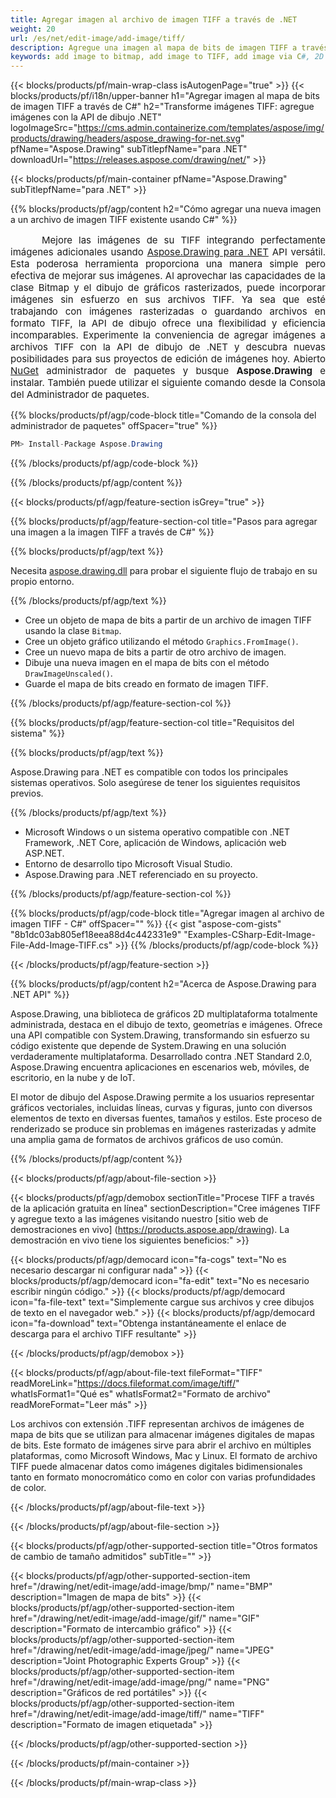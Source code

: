 ```yaml
---
title: Agregar imagen al archivo de imagen TIFF a través de .NET
weight: 20
url: /es/net/edit-image/add-image/tiff/
description: Agregue una imagen al mapa de bits de imagen TIFF a través de .NET.
keywords: add image to bitmap, add image to TIFF, add image via C#, 2D graphics, drawing API, edit bitmap C#, Drawing para .NET, save bitmap, save TIFF image, cross-platform 2D graphic library, Bitmap class, raster graphics drawing, draw image, rendering raster images, TIFF image file
---
```


{{< blocks/products/pf/main-wrap-class isAutogenPage="true" >}}
{{< blocks/products/pf/i18n/upper-banner h1="Agregar imagen al mapa de bits de imagen TIFF a través de C#" h2="Transforme imágenes TIFF: agregue imágenes con la API de dibujo .NET" logoImageSrc="https://cms.admin.containerize.com/templates/aspose/img/products/drawing/headers/aspose_drawing-for-net.svg" pfName="Aspose.Drawing" subTitlepfName="para .NET" downloadUrl="https://releases.aspose.com/drawing/net/" >}}

{{< blocks/products/pf/main-container pfName="Aspose.Drawing" subTitlepfName="para .NET" >}}


{{% blocks/products/pf/agp/content h2="Cómo agregar una nueva imagen a un archivo de imagen TIFF existente usando C#" %}}

<p align="justify" style="text-indent:50px;font-size:15px;">
Mejore las imágenes de su TIFF integrando perfectamente imágenes adicionales usando <a href="https://products.aspose.com/drawing/net">Aspose.Drawing para .NET</a> API versátil. Esta poderosa herramienta proporciona una manera simple pero efectiva de mejorar sus imágenes. Al aprovechar las capacidades de la clase Bitmap y el dibujo de gráficos rasterizados, puede incorporar imágenes sin esfuerzo en sus archivos TIFF. Ya sea que esté trabajando con imágenes rasterizadas o guardando archivos en formato TIFF, la API de dibujo ofrece una flexibilidad y eficiencia incomparables. Experimente la conveniencia de agregar imágenes a archivos TIFF con la API de dibujo de .NET y descubra nuevas posibilidades para sus proyectos de edición de imágenes hoy. Abierto <a href="https://www.nuget.org/packages/aspose.drawing">NuGet</a> administrador de paquetes y busque <b>Aspose.Drawing</b> e instalar. También puede utilizar el siguiente comando desde la Consola del Administrador de paquetes.</p>

{{% blocks/products/pf/agp/code-block title="Comando de la consola del administrador de paquetes" offSpacer="true" %}}
```cs
PM> Install-Package Aspose.Drawing
```
{{% /blocks/products/pf/agp/code-block %}}

{{% /blocks/products/pf/agp/content %}}


{{< blocks/products/pf/agp/feature-section isGrey="true" >}}

{{% blocks/products/pf/agp/feature-section-col title="Pasos para agregar una imagen a la imagen TIFF a través de C#" %}}

{{% blocks/products/pf/agp/text %}}

Necesita [aspose.drawing.dll](https://downloads.aspose.com/drawing/net) para probar el siguiente flujo de trabajo en su propio entorno.

{{% /blocks/products/pf/agp/text %}}

+ Cree un objeto de mapa de bits a partir de un archivo de imagen TIFF usando la clase `Bitmap`.
+ Cree un objeto gráfico utilizando el método `Graphics.FromImage()`.
+ Cree un nuevo mapa de bits a partir de otro archivo de imagen.
+ Dibuje una nueva imagen en el mapa de bits con el método `DrawImageUnscaled()`.
+ Guarde el mapa de bits creado en formato de imagen TIFF.

{{% /blocks/products/pf/agp/feature-section-col %}}

{{% blocks/products/pf/agp/feature-section-col title="Requisitos del sistema" %}}

{{% blocks/products/pf/agp/text %}}

Aspose.Drawing para .NET es compatible con todos los principales sistemas operativos. Solo asegúrese de tener los siguientes requisitos previos.

{{% /blocks/products/pf/agp/text %}}

- Microsoft Windows o un sistema operativo compatible con .NET Framework, .NET Core, aplicación de Windows, aplicación web ASP.NET.
- Entorno de desarrollo tipo Microsoft Visual Studio.
- Aspose.Drawing para .NET referenciado en su proyecto.

{{% /blocks/products/pf/agp/feature-section-col %}}

{{% blocks/products/pf/agp/code-block title="Agregar imagen al archivo de imagen TIFF - C#" offSpacer="" %}}
{{< gist "aspose-com-gists" "8b1dc03ab805ef18eea88d4c442331e9" "Examples-CSharp-Edit-Image-File-Add-Image-TIFF.cs" >}}
{{% /blocks/products/pf/agp/code-block %}}

{{< /blocks/products/pf/agp/feature-section >}}


<!-- aboutfile Starts -->

{{% blocks/products/pf/agp/content h2="Acerca de Aspose.Drawing para .NET API" %}}

Aspose.Drawing, una biblioteca de gráficos 2D multiplataforma totalmente administrada, destaca en el dibujo de texto, geometrías e imágenes. Ofrece una API compatible con System.Drawing, transformando sin esfuerzo su código existente que depende de System.Drawing en una solución verdaderamente multiplataforma. Desarrollado contra .NET Standard 2.0, Aspose.Drawing encuentra aplicaciones en escenarios web, móviles, de escritorio, en la nube y de IoT.

El motor de dibujo del Aspose.Drawing permite a los usuarios representar gráficos vectoriales, incluidas líneas, curvas y figuras, junto con diversos elementos de texto en diversas fuentes, tamaños y estilos. Este proceso de renderizado se produce sin problemas en imágenes rasterizadas y admite una amplia gama de formatos de archivos gráficos de uso común.

{{% /blocks/products/pf/agp/content %}}


{{< blocks/products/pf/agp/about-file-section >}}

{{< blocks/products/pf/agp/demobox sectionTitle="Procese TIFF a través de la aplicación gratuita en línea" sectionDescription="Cree imágenes TIFF y agregue texto a las imágenes visitando nuestro [sitio web de demostraciones en vivo] (https://products.aspose.app/drawing). La demostración en vivo tiene los siguientes beneficios:" >}}

{{< blocks/products/pf/agp/democard icon="fa-cogs" text="No es necesario descargar ni configurar nada" >}}
{{< blocks/products/pf/agp/democard icon="fa-edit" text="No es necesario escribir ningún código." >}}
{{< blocks/products/pf/agp/democard icon="fa-file-text" text="Simplemente cargue sus archivos y cree dibujos de texto en el navegador web." >}}
{{< blocks/products/pf/agp/democard icon="fa-download" text="Obtenga instantáneamente el enlace de descarga para el archivo TIFF resultante" >}}

{{< /blocks/products/pf/agp/demobox >}}

{{< blocks/products/pf/agp/about-file-text fileFormat="TIFF" readMoreLink="https://docs.fileformat.com/image/tiff/" whatIsFormat1="Qué es" whatIsFormat2="Formato de archivo" readMoreFormat="Leer más" >}}

Los archivos con extensión .TIFF representan archivos de imágenes de mapa de bits que se utilizan para almacenar imágenes digitales de mapas de bits. Este formato de imágenes sirve para abrir el archivo en múltiples plataformas, como Microsoft Windows, Mac y Linux. El formato de archivo TIFF puede almacenar datos como imágenes digitales bidimensionales tanto en formato monocromático como en color con varias profundidades de color.

{{< /blocks/products/pf/agp/about-file-text >}}

{{< /blocks/products/pf/agp/about-file-section >}}

<!-- aboutfile Ends -->


{{< blocks/products/pf/agp/other-supported-section title="Otros formatos de cambio de tamaño admitidos" subTitle="" >}}

{{< blocks/products/pf/agp/other-supported-section-item href="/drawing/net/edit-image/add-image/bmp/" name="BMP" description="Imagen de mapa de bits" >}}
{{< blocks/products/pf/agp/other-supported-section-item href="/drawing/net/edit-image/add-image/gif/" name="GIF" description="Formato de intercambio gráfico" >}}
{{< blocks/products/pf/agp/other-supported-section-item href="/drawing/net/edit-image/add-image/jpeg/" name="JPEG" description="Joint Photographic Experts Group" >}}
{{< blocks/products/pf/agp/other-supported-section-item href="/drawing/net/edit-image/add-image/png/" name="PNG" description="Gráficos de red portátiles" >}}
{{< blocks/products/pf/agp/other-supported-section-item href="/drawing/net/edit-image/add-image/tiff/" name="TIFF" description="Formato de imagen etiquetada" >}}

{{< /blocks/products/pf/agp/other-supported-section >}}

{{< /blocks/products/pf/main-container >}}

{{< /blocks/products/pf/main-wrap-class >}}
